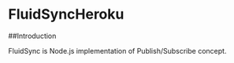 # FluidSyncHeroku

##Introduction

FluidSync is Node.js implementation of Publish/Subscribe concept.
